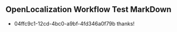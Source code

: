 ## OpenLocalization Workflow Test MarkDown
* 04ffc9c1-12cd-4bc0-a9bf-4fd346a0f79b thanks!

<!--HONumber=Jul16_HO3-->


